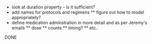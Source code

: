 * look at duration property - is it sufficient?
* add names for protocols and regimens
** figure out how to model appropriately?
* define medication adminstration in more detail and as per Jeremy's emails
** dose
** counts
** timing?
** etc..

DONE